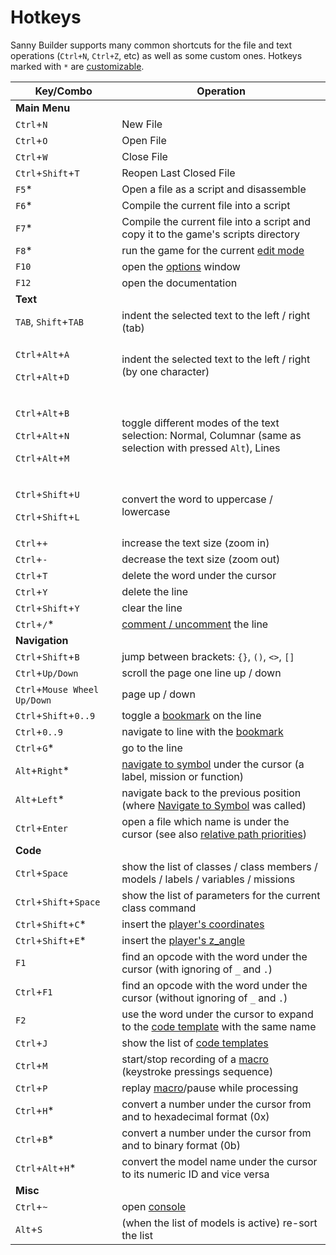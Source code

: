 # Hotkeys

Sanny Builder supports many common shortcuts for the file and text operations (`Ctrl+N`, `Ctrl+Z`, etc) as well as some custom ones.  Hotkeys marked with `*` are [customizable](options/hotkeys.md).

| Key/Combo                                                                                                                                                                | Operation                                                                                                              |
| ------------------------------------------------------------------------------------------------------------------------------------------------------------------------ | ---------------------------------------------------------------------------------------------------------------------- |
| **Main Menu**                                                                                                                                                            |                                                                                                                        |
| `Ctrl`+`N`                                                                                                                                                               | New File                                                                                                               |
| `Ctrl`+`O`                                                                                                                                                               | Open File                                                                                                              |
| `Ctrl`+`W`                                                                                                                                                               | Close File                                                                                                             |
| `Ctrl`+`Shift`+`T`                                                                                                                                                       | Reopen Last Closed File                                                                                                |
| `F5`\*                                                                                                                                                                   | Open a file as a script and disassemble                                                                                |
| `F6`\*                                                                                                                                                                   | Compile the current file into a script                                                                                 |
| `F7`\*                                                                                                                                                                   | Compile the current file into a script and copy it to the game's scripts directory                                     |
| `F8`\*                                                                                                                                                                   | run the game for the current [edit mode](../edit-modes/)                                                               |
| `F10`                                                                                                                                                                    | open the [options](options/) window                                                                                    |
| `F12`                                                                                                                                                                    | open the documentation                                                                                                 |
| **Text**                                                                                                                                                                 |                                                                                                                        |
| `TAB`, `Shift`+`TAB`                                                                                                                                                     | indent the selected text to the left / right (tab)                                                                     |
| <p><code>Ctrl</code>+<code>Alt</code>+<code>A</code></p><p><code>Ctrl</code>+<code>Alt</code>+<code>D</code></p>                                                         | indent the selected text to the left / right (by one character)                                                        |
| <p><code>Ctrl</code>+<code>Alt</code>+<code>B</code></p><p><code>Ctrl</code>+<code>Alt</code>+<code>N</code></p><p><code>Ctrl</code>+<code>Alt</code>+<code>M</code></p> | toggle different modes of the text selection: Normal, Columnar (same as selection with pressed `Alt`), Lines           |
| <p><code>Ctrl</code>+<code>Shift</code>+<code>U</code></p><p><code>Ctrl</code>+<code>Shift</code>+<code>L</code></p>                                                     | convert the word to uppercase / lowercase                                                                              |
| `Ctrl`+`+`                                                                                                                                                               | increase the text size (zoom in)                                                                                       |
| `Ctrl`+`-`                                                                                                                                                               | decrease the text size (zoom out)                                                                                      |
| `Ctrl`+`T`                                                                                                                                                               | delete the word under the cursor                                                                                       |
| `Ctrl`+`Y`                                                                                                                                                               | delete the line                                                                                                        |
| `Ctrl`+`Shift`+`Y`                                                                                                                                                       | clear the line                                                                                                         |
| `Ctrl`+`/`\*                                                                                                                                                             | [comment / uncomment](../language/comments.md) the line                                                                |
| **Navigation**                                                                                                                                                           |                                                                                                                        |
| `Ctrl`+`Shift`+`B`                                                                                                                                                       | jump between brackets: `{}`, `()`, `<>`, `[]`                                                                          |
| `Ctrl`+`Up/Down`                                                                                                                                                         | scroll the page one line up / down                                                                                     |
| `Ctrl`+`Mouse Wheel Up/Down`                                                                                                                                             | page up / down                                                                                                         |
| `Ctrl`+`Shift`+`0..9`                                                                                                                                                    | toggle a [bookmark](features.md#bookmarks-quick-jump) on the line                                                      |
| `Ctrl`+`0..9`                                                                                                                                                            | navigate to line with the [bookmark](features.md#bookmarks-quick-jump)                                                 |
| `Ctrl`+`G`\*                                                                                                                                                             | go to the line                                                                                                         |
| `Alt`+`Right`\*                                                                                                                                                          | [navigate to symbol](features.md#navigate-to-symbol) under the cursor (a label, mission or function)                   |
| `Alt`+`Left`\*                                                                                                                                                           | navigate back to the previous position (where [Navigate to Symbol](features.md#navigate-to-symbol) was called)         |
| `Ctrl`+`Enter`                                                                                                                                                           | open a file which name is under the cursor (see also [relative path priorities](../language/directives.md#usdinclude)) |
| **Code**                                                                                                                                                                 |                                                                                                                        |
| `Ctrl`+`Space`                                                                                                                                                           | show the list of classes / class members / models / labels / variables / missions                                      |
| `Ctrl`+`Shift`+`Space`                                                                                                                                                   | show the list of parameters for the current class command                                                              |
| `Ctrl`+`Shift`+`C`\*                                                                                                                                                     | insert the [player's coordinates](features.md#player-coordinates-management)                                           |
| `Ctrl`+`Shift`+`E`\*                                                                                                                                                     | insert the [player's z\_angle](features.md#player-coordinates-management)                                              |
| `F1`                                                                                                                                                                     | find an opcode with the word under the cursor (with ignoring of `_` and `.`)                                           |
| `Ctrl`+`F1`                                                                                                                                                              | find an opcode with the word under the cursor (without ignoring of `_` and `.`)                                        |
| `F2`                                                                                                                                                                     | use the word under the cursor to expand to the [code template](../edit-modes/code-templates.md) with the same name     |
| `Ctrl`+`J`                                                                                                                                                               | show the list of [code templates](../edit-modes/code-templates.md)                                                     |
| `Ctrl`+`M`                                                                                                                                                               | start/stop recording of a [macro ](features.md#keypress-recording-macro)(keystroke pressings sequence)                 |
| `Ctrl`+`P`                                                                                                                                                               | replay [macro](features.md#keypress-recording-macro)/pause while processing                                            |
| `Ctrl`+`H`\*                                                                                                                                                             | convert a number under the cursor from and to hexadecimal format (0x)                                                  |
| `Ctrl`+`B`\*                                                                                                                                                             | convert a number under the cursor from and to binary format (0b)                                                       |
| `Ctrl`+`Alt`+`H`\*                                                                                                                                                       | convert the model name under the cursor to its numeric ID and vice versa                                               |
| **Misc**                                                                                                                                                                 |                                                                                                                        |
| `Ctrl`+`~`                                                                                                                                                               | open [console](console.md)                                                                                             |
| `Alt`+`S`                                                                                                                                                                | (when the list of models is active) re-sort the list                                                                   |
